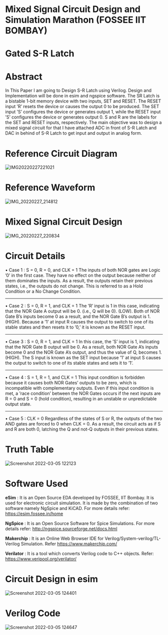 # Mixed Signal Circuit Design and Simulation Marathon (FOSSEE IIT BOMBAY)

# Gated S-R Latch


# Abstract
In This Paper I am going to Design S-R Latch using
Verilog. Design and Implementation will be done in esim and
ngspice software. The SR Latch is a bistable 1-bit memory device
with two inputs, SET and RESET. The RESET input ’R’ resets
the device or causes the output 0 to be produced. The SET input
’S’ configures the device or generates output 1, while the RESET
input ’S’ configures the device or generates output 0. S and R
are the labels for the SET and RESET inputs, respectively. The
main objective was to design a mixed signal circuit for that I
have attached ADC in front of S-R Latch and DAC in behind of
S-R Latch to get input and output in analog form.


# Reference Circuit Diagram
![IMG20220227221021](https://user-images.githubusercontent.com/84765232/156871721-cc29dfc1-c91d-46d8-8950-1da88cde202d.jpg) 

# Reference Waveform
 ![IMG_20220227_214812](https://user-images.githubusercontent.com/84765232/156871906-9bf51ab8-680a-4a25-88b0-e87080f98bd2.jpg)

# Mixed Signal Circuit Design
![IMG_20220227_220834](https://user-images.githubusercontent.com/84765232/156871923-c90cc0fa-ca9c-496a-bc86-fa067f49ae62.jpg)

# Circuit Details
• Case 1 : S = 0, R = 0, and CLK = 1
The inputs of both NOR gates are Logic ’0’ in the
first case. They have no effect on the output because
neither of them dominates the inputs. As a result, the
outputs retain their previous states, i.e., the outputs do
not change. This is referred to as a Hold Condition or a
No Change Condition.

------------------

• Case 2 : S = 0, R = 1, and CLK = 1
The ’R’ input is 1 in this case, indicating that the NOR
Gate A output will be 0. (i.e., Q will be 0). (LOW).
Both of NOR Gate B’s inputs become 0 as a result, and
the NOR Gate B’s output is 1. (HIGH). Because a ’1’ at
input R causes the output to switch to one of its stable
states and then resets it to ’0,’ it is known as the RESET
input.

------------------

• Case 3 : S = 0, R = 1, and CLK = 1
In this case, the ’S’ input is 1, indicating that the NOR
Gate B output will be 0. As a result, both NOR Gate
A’s inputs become 0 and the NOR Gate A’s output, and
thus the value of Q, becomes 1. (HIGH). The S input is
known as the SET input because ’1’ at input S causes
the output to switch to one of its stable states and sets it
to ’1’.

------------------

• Case 4 : S = 1, R = 1, and CLK = 1
This input condition is forbidden because it causes both
NOR Gates’ outputs to be zero, which is incompatible
with complementary outputs. Even if this input condition
is met, a ’race condition’ between the NOR Gates occurs
if the next inputs are R = 0 and S = 0 (hold condition),
resulting in an unstable or unpredictable output state.

------------------

• Case 5 : CLK = 0
Regardless of the states of S or R, the outputs of the
two AND gates are forced to 0 when CLK = 0. As a
result, the circuit acts as if S and R are both 0, latching
the Q and not-Q outputs in their previous states.

# Truth Table

![Screenshot 2022-03-05 122123](https://user-images.githubusercontent.com/84765232/156872167-8d1d62a8-ff80-464c-8547-23a7c28fb32c.png)

# Software Used
**eSim** :
It is an Open Source EDA developed by FOSSEE, IIT Bombay. It is used for electronic circuit simulation. It is made by the combination of two software namely NgSpice and KiCAD.
For more details refer:
https://esim.fossee.in/home

**NgSpice** : 
It is an Open Source Software for Spice Simulations. For more details refer:
http://ngspice.sourceforge.net/docs.html

**Makerchip** : 
It is an Online Web Browser IDE for Verilog/System-verilog/TL-Verilog Simulation. Refer
https://www.makerchip.com/

**Verilator** :
It is a tool which converts Verilog code to C++ objects. Refer: https://www.veripool.org/verilator/


 # Circuit Design in esim
 ![Screenshot 2022-03-05 124401](https://user-images.githubusercontent.com/84765232/156872865-88e52e25-c3f2-4967-9f2d-be6ec725b880.png)

# Verilog Code
  ![Screenshot 2022-03-05 124647](https://user-images.githubusercontent.com/84765232/156872929-9a277607-9ce3-4fb1-89e1-2c2a04599768.png)
